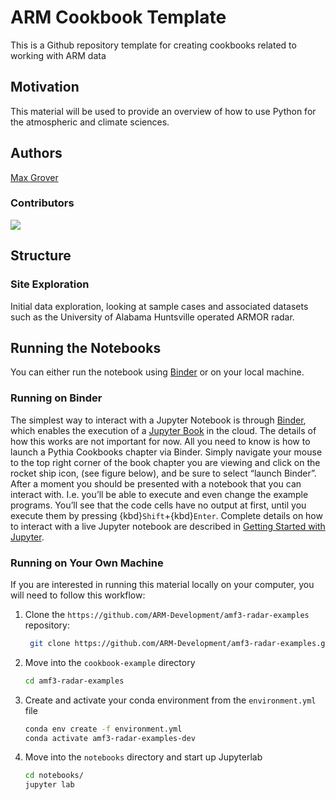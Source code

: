 # ARM Cookbook Template
This is a Github repository template for creating cookbooks related to working with ARM data

## Motivation

This material will be used to provide an overview of how to use Python for the atmospheric and climate sciences.

## Authors

[Max Grover](@mgrover1)

### Contributors

<a href="https://github.com/ARM-Development/amf3-radar-examples/graphs/contributors">
  <img src="https://contrib.rocks/image?repo=ARM-Development/amf3-radar-examples" />
</a>

## Structure

### Site Exploration
Initial data exploration, looking at sample cases and associated datasets such as the University of Alabama Huntsville operated ARMOR radar.

## Running the Notebooks
You can either run the notebook using [Binder](https://mybinder.org/) or on your local machine.

### Running on Binder

The simplest way to interact with a Jupyter Notebook is through
[Binder](https://mybinder.org/), which enables the execution of a
[Jupyter Book](https://jupyterbook.org) in the cloud. The details of how this works are not
important for now. All you need to know is how to launch a Pythia
Cookbooks chapter via Binder. Simply navigate your mouse to
the top right corner of the book chapter you are viewing and click
on the rocket ship icon, (see figure below), and be sure to select
“launch Binder”. After a moment you should be presented with a
notebook that you can interact with. I.e. you’ll be able to execute
and even change the example programs. You’ll see that the code cells
have no output at first, until you execute them by pressing
{kbd}`Shift`\+{kbd}`Enter`. Complete details on how to interact with
a live Jupyter notebook are described in [Getting Started with
Jupyter](https://foundations.projectpythia.org/foundations/getting-started-jupyter.html).

### Running on Your Own Machine
If you are interested in running this material locally on your computer, you will need to follow this workflow:

1. Clone the `https://github.com/ARM-Development/amf3-radar-examples` repository:

   ```bash
    git clone https://github.com/ARM-Development/amf3-radar-examples.git
    ```  
1. Move into the `cookbook-example` directory
    ```bash
    cd amf3-radar-examples
    ```  
1. Create and activate your conda environment from the `environment.yml` file
    ```bash
    conda env create -f environment.yml
    conda activate amf3-radar-examples-dev
    ```  
1.  Move into the `notebooks` directory and start up Jupyterlab
    ```bash
    cd notebooks/
    jupyter lab
    ```